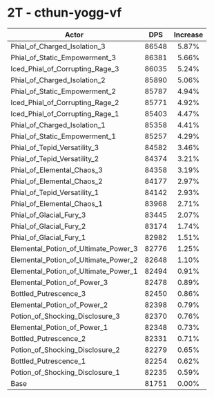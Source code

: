 # 2T - cthun-yogg-vf
| Actor | DPS | Increase |
|---|:---:|:---:|
|Phial_of_Charged_Isolation_3|86548|5.87%|
|Phial_of_Static_Empowerment_3|86381|5.66%|
|Iced_Phial_of_Corrupting_Rage_3|86035|5.24%|
|Phial_of_Charged_Isolation_2|85890|5.06%|
|Phial_of_Static_Empowerment_2|85787|4.94%|
|Iced_Phial_of_Corrupting_Rage_2|85771|4.92%|
|Iced_Phial_of_Corrupting_Rage_1|85403|4.47%|
|Phial_of_Charged_Isolation_1|85358|4.41%|
|Phial_of_Static_Empowerment_1|85257|4.29%|
|Phial_of_Tepid_Versatility_3|84582|3.46%|
|Phial_of_Tepid_Versatility_2|84374|3.21%|
|Phial_of_Elemental_Chaos_3|84358|3.19%|
|Phial_of_Elemental_Chaos_2|84177|2.97%|
|Phial_of_Tepid_Versatility_1|84142|2.93%|
|Phial_of_Elemental_Chaos_1|83968|2.71%|
|Phial_of_Glacial_Fury_3|83445|2.07%|
|Phial_of_Glacial_Fury_2|83174|1.74%|
|Phial_of_Glacial_Fury_1|82982|1.51%|
|Elemental_Potion_of_Ultimate_Power_3|82776|1.25%|
|Elemental_Potion_of_Ultimate_Power_2|82648|1.10%|
|Elemental_Potion_of_Ultimate_Power_1|82494|0.91%|
|Elemental_Potion_of_Power_3|82478|0.89%|
|Bottled_Putrescence_3|82450|0.86%|
|Elemental_Potion_of_Power_2|82398|0.79%|
|Potion_of_Shocking_Disclosure_3|82370|0.76%|
|Elemental_Potion_of_Power_1|82348|0.73%|
|Bottled_Putrescence_2|82331|0.71%|
|Potion_of_Shocking_Disclosure_2|82279|0.65%|
|Bottled_Putrescence_1|82254|0.62%|
|Potion_of_Shocking_Disclosure_1|82235|0.59%|
|Base|81751|0.00%|
